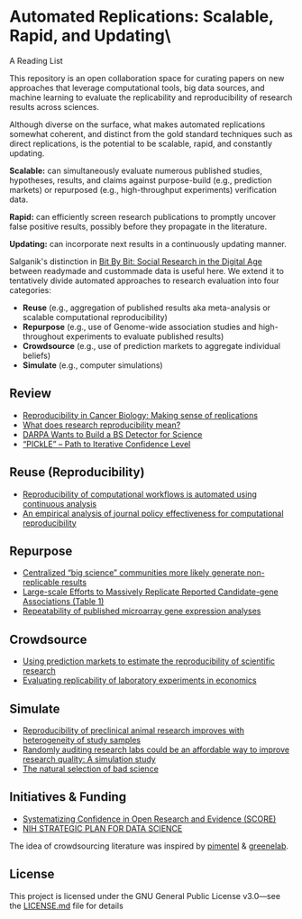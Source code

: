 # Automated Replications: Scalable, Rapid, and Updating\ 
A Reading List

This repository is an open collaboration space for curating papers on new approaches that leverage computational tools, big data sources, and machine learning to evaluate the replicability and reproducibility of research results across sciences. 

Although diverse on the surface, what makes automated replications somewhat coherent, and distinct from the gold standard techniques such as direct replications, is the potential to be scalable, rapid, and constantly updating.  

**Scalable:** can simultaneously evaluate numerous published studies, hypotheses, results, and claims against purpose-build (e.g., prediction markets) or repurposed (e.g., high-throughput experiments) verification data. 

**Rapid:** can efficiently screen research publications to promptly uncover false positive results, possibly before they propagate in the literature. 

**Updating:** can incorporate next results in a continuously updating manner. 

Salganik's distinction in [Bit By Bit: Social Research in the Digital Age](https://www.bitbybitbook.com) between readymade and custommade data is useful here. We extend it to tentatively divide automated approaches to research evaluation into four categories:
- **Reuse** (e.g., aggregation of published results aka meta-analysis or scalable computational reproducibility)
- **Repurpose** (e.g., use of Genome-wide association studies and high-throughout experiments to evaluate published results)
- **Crowdsource** (e.g., use of prediction markets to aggregate individual beliefs)
- **Simulate** (e.g., computer simulations)

## Review

- [Reproducibility in Cancer Biology: Making sense of replications](https://elifesciences.org/articles/23383)
- [What does research reproducibility mean?](http://stm.sciencemag.org/content/8/341/341ps12)
- [DARPA Wants to Build a BS Detector for Science](https://www.wired.com/story/darpa-bs-detector-science/)
- [“PICkLE” – Path to Iterative Confidence Level](https://osf.io/8wnzs/)

## Reuse (Reproducibility)

- [Reproducibility of computational workflows is automated using continuous analysis](https://www.nature.com/articles/nbt.3780)
- [An empirical analysis of journal policy effectiveness for computational reproducibility](http://www.pnas.org/content/115/11/2584) 

## Repurpose

- [Centralized “big science” communities more likely generate non-replicable results](https://arxiv.org/pdf/1801.05042.pdf)
- [Large-scale Efforts to Massively Replicate Reported Candidate-gene Associations (Table 1)](https://www.gwern.net/docs/statistics/decision/2011-ioannidis.pdf)
- [Repeatability of published microarray gene expression analyses](https://www.nature.com/articles/ng.295)

## Crowdsource

- [Using prediction markets to estimate the reproducibility of scientific research](http://www.pnas.org/content/early/2015/11/04/1516179112)
- [Evaluating replicability of laboratory experiments in economics](http://science.sciencemag.org/content/early/2016/03/02/science.aaf0918)

## Simulate

- [Reproducibility of preclinical animal research improves with heterogeneity of study samples](http://journals.plos.org/plosbiology/article?id=10.1371/journal.pbio.2003693)
- [Randomly auditing research labs could be an affordable way to improve research quality: A simulation study](http://journals.plos.org/plosone/article?id=10.1371/journal.pone.0195613)
- [The natural selection of bad science](http://rsos.royalsocietypublishing.org/content/3/9/160384)

## Initiatives & Funding 
- [Systematizing Confidence in Open Research and Evidence (SCORE)](https://events.sa-meetings.com/ehome/index.php?eventid=340598&)
- [NIH STRATEGIC PLAN FOR DATA SCIENCE](https://datascience.nih.gov/sites/default/files/NIH_Strategic_Plan_for_Data_Science_Final_508.pdf)

The idea of crowdsourcing literature was inspired by [pimentel](https://github.com/pimentel/deep_learning_papers/blob/master/README.md) & [greenelab](https://github.com/greenelab/deep-review). 

## License
This project is licensed under the GNU General Public License v3.0—see the [LICENSE.md](LICENSE.md) file for details
